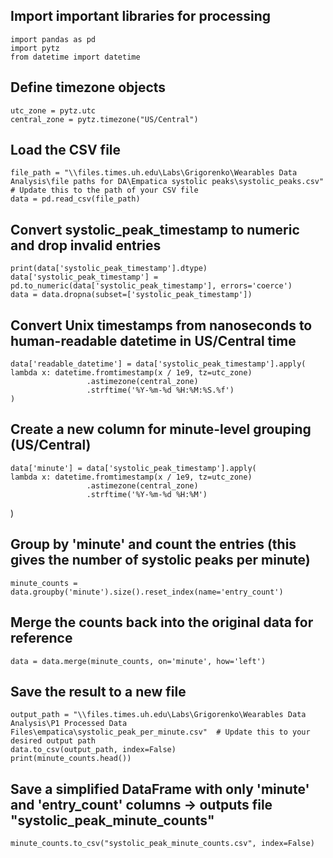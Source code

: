 ## Import important libraries for processing 
    import pandas as pd
    import pytz
    from datetime import datetime

## Define timezone objects
    utc_zone = pytz.utc
    central_zone = pytz.timezone("US/Central")

## Load the CSV file
    file_path = "\\files.times.uh.edu\Labs\Grigorenko\Wearables Data Analysis\file paths for DA\Empatica systolic peaks\systolic_peaks.csv"  # Update this to the path of your CSV file
    data = pd.read_csv(file_path)

## Convert systolic_peak_timestamp to numeric and drop invalid entries
    print(data['systolic_peak_timestamp'].dtype)
    data['systolic_peak_timestamp'] = pd.to_numeric(data['systolic_peak_timestamp'], errors='coerce')
    data = data.dropna(subset=['systolic_peak_timestamp'])

## Convert Unix timestamps from nanoseconds to human-readable datetime in US/Central time
    data['readable_datetime'] = data['systolic_peak_timestamp'].apply(
    lambda x: datetime.fromtimestamp(x / 1e9, tz=utc_zone)
                     .astimezone(central_zone)
                     .strftime('%Y-%m-%d %H:%M:%S.%f')
    )

## Create a new column for minute-level grouping (US/Central)
    data['minute'] = data['systolic_peak_timestamp'].apply(
    lambda x: datetime.fromtimestamp(x / 1e9, tz=utc_zone)
                     .astimezone(central_zone)
                     .strftime('%Y-%m-%d %H:%M')
  )

## Group by 'minute' and count the entries (this gives the number of systolic peaks per minute)
    minute_counts = data.groupby('minute').size().reset_index(name='entry_count')

## Merge the counts back into the original data for reference
    data = data.merge(minute_counts, on='minute', how='left')

## Save the result to a new file
    output_path = "\\files.times.uh.edu\Labs\Grigorenko\Wearables Data Analysis\P1 Processed Data Files\empatica\systolic_peak_per_minute.csv"  # Update this to your desired output path
    data.to_csv(output_path, index=False)
    print(minute_counts.head())

## Save a simplified DataFrame with only 'minute' and 'entry_count' columns -> outputs file "systolic_peak_minute_counts"
    minute_counts.to_csv("systolic_peak_minute_counts.csv", index=False)
